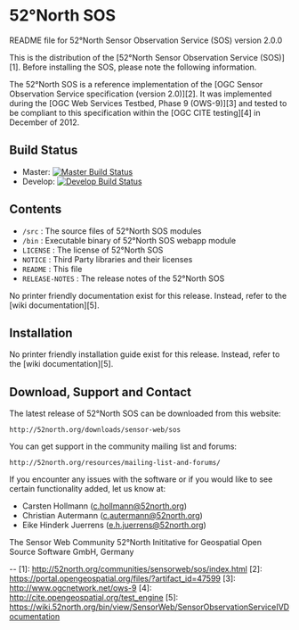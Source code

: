 # 52°North SOS

README file for 52°North Sensor Observation Service (SOS) version 2.0.0

This is the distribution of the [52°North Sensor Observation Service (SOS)][1].
Before installing the SOS, please note the following information.

The 52°North SOS is a reference implementation of the
[OGC Sensor Observation Service specification (version 2.0)][2]. It was
implemented during the [OGC Web Services Testbed,  Phase 9 (OWS-9)][3] and
tested  to be compliant to this specification within the [OGC CITE testing][4]
in December of 2012.

## Build Status
* Master: [![Master Build Status](https://travis-ci.org/52North/SOS.png?branch=master)](https://travis-ci.org/52North/SOS)
* Develop: [![Develop Build Status](https://travis-ci.org/52North/SOS.png?branch=develop)](https://travis-ci.org/52North/SOS)

## Contents
  * `/src` :			     The source files of 52°North SOS modules
  * `/bin` :			     Executable binary of 52°North SOS webapp module
  * `LICENSE` :		     The license of 52°North SOS
  * `NOTICE` :		     Third Party libraries and their licenses
  * `README` :		     This file
  * `RELEASE-NOTES` :  The release notes of the 52°North SOS

No printer friendly documentation exist for this release. Instead, refer to the [wiki documentation][5].

## Installation

No printer friendly installation guide exist for this release. Instead, refer to the [wiki documentation][5].

## Download, Support and Contact

The latest release of 52°North SOS can be downloaded from this website:

    http://52north.org/downloads/sensor-web/sos

You can get support in the community mailing list and forums:

    http://52north.org/resources/mailing-list-and-forums/

If you encounter any issues with the software or if you would like to see
certain functionality added, let us know at:

 - Carsten Hollmann (c.hollmann@52north.org)
 - Christian Autermann (c.autermann@52north.org)
 - Eike Hinderk Juerrens (e.h.juerrens@52north.org)

The Sensor Web Community
52°North Inititative for Geospatial Open Source Software GmbH, Germany

--
[1]: http://52north.org/communities/sensorweb/sos/index.html
[2]: https://portal.opengeospatial.org/files/?artifact_id=47599
[3]: http://www.ogcnetwork.net/ows-9
[4]: http://cite.opengeospatial.org/test_engine
[5]: https://wiki.52north.org/bin/view/SensorWeb/SensorObservationServiceIVDocumentation
